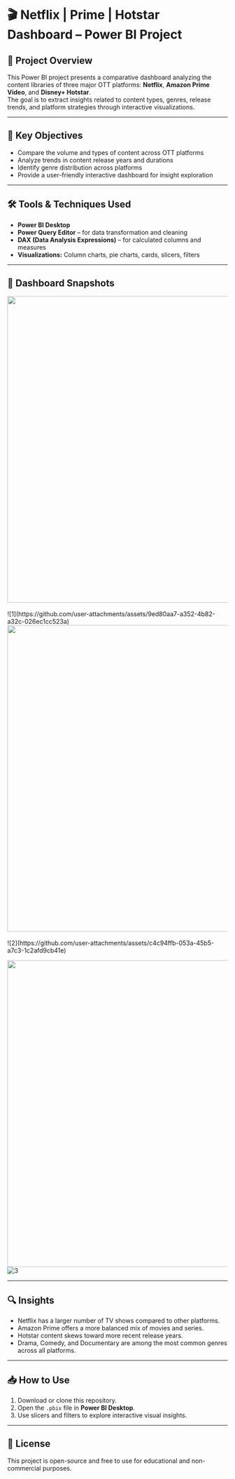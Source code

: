 # 🎬 Netflix | Prime | Hotstar Dashboard – Power BI Project

## 📁 Project Overview

This Power BI project presents a comparative dashboard analyzing the content libraries of three major OTT platforms: **Netflix**, **Amazon Prime Video**, and **Disney+ Hotstar**.  
The goal is to extract insights related to content types, genres, release trends, and platform strategies through interactive visualizations.

---

## 🎯 Key Objectives

- Compare the volume and types of content across OTT platforms  
- Analyze trends in content release years and durations  
- Identify genre distribution across platforms  
- Provide a user-friendly interactive dashboard for insight exploration

---

## 🛠️ Tools & Techniques Used

- **Power BI Desktop**  
- **Power Query Editor** – for data transformation and cleaning  
- **DAX (Data Analysis Expressions)** – for calculated columns and measures  
- **Visualizations:** Column charts, pie charts, cards, slicers, filters

---

## 📸 Dashboard Snapshots

<img src='Pics/1.jpg' width="700"> 
<br><br>![1](https://github.com/user-attachments/assets/9ed80aa7-a352-4b82-a32c-026ec1cc523a)

<img src='Pics/2.jpg' width="700">
<br><br>![2](https://github.com/user-attachments/assets/c4c94ffb-053a-45b5-a7c3-1c2afd9cb41e)

<img src='Pics/3.jpg' width="700">![3](https://github.com/user-attachments/assets/29501e50-977a-449b-8718-d61675b165bd)


---

## 🔍 Insights

- Netflix has a larger number of TV shows compared to other platforms.  
- Amazon Prime offers a more balanced mix of movies and series.  
- Hotstar content skews toward more recent release years.  
- Drama, Comedy, and Documentary are among the most common genres across all platforms.

---

## 📥 How to Use

1. Download or clone this repository.  
2. Open the `.pbix` file in **Power BI Desktop**.  
3. Use slicers and filters to explore interactive visual insights.

---

## 📄 License

This project is open-source and free to use for educational and non-commercial purposes.
